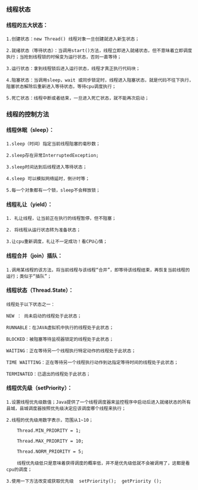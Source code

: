 ### 线程状态

  #### 线程的五大状态：
  
    1.创建状态：new Thread() 线程对象一旦创建就进入新生状态；
    
    2.就绪状态（等待状态）：当调用start()方法，线程立即进入就绪状态，但不意味着立即调度执行；当抢到线程锁的时候变为运行状态，否则一直等待；
    
    3.运行状态：拿到线程锁后进入运行状态，线程才真正执行代码块；
    
    4.阻塞状态：当调用sleep，wait 或同步锁定时，线程进入阻塞状态，就是代码不往下执行，阻塞状态解除后重新进入等待状态，等待cpu调度执行；
    
    5.死亡状态：线程中断或者结束，一旦进入死亡状态，就不能再次启动；

### 线程的控制方法

  #### 线程休眠（sleep）：
    
    1.sleep（时间）指定当前线程阻塞的毫秒数；
    
    2.sleep存在异常InterruptedException;
    
    3.sleep时间达到后线程进入等待状态；
    
    4.sleep 可以模拟网络延时，倒计时等；
    
    5.每一个对象都有一个锁，sleep不会释放锁；
    
  #### 线程礼让（yield）：
  
    1. 礼让线程，让当前正在执行的线程暂停，但不阻塞；
    
    2. 将线程从运行状态转为准备状态；
    
    3.让cpu重新调度，礼让不一定成功！看CPU心情；
    
  #### 线程合并（join）插队：
  
    1.调用某线程的该方法，将当前线程与该线程“合并”，即等待该线程结束，再恢复当前线程的运行；类似于“插队”；
    
  #### 线程状态（Thread.State）：
  
    线程处于以下状态之一：
    
    NEW ： 尚未启动的线程处于此状态；
    
    RUNNABLE：在JAVA虚拟机中执行的线程处于此状态；
    
    BLOCKED：被阻塞等待监视器锁定的线程处于此状态；
    
    WAITING：正在等待另一个线程执行特定动作的线程处于此状态；
    
    TIME WAITTING：正在等待另一个线程执行动作到达指定等待时间的线程处于此状态；
    
    TERMINATED：已退出的线程处于此状态；
    
  #### 线程优先级（setPriority）：
  
    1.设置线程优先级数值；Java提供了一个线程调度器来监控程序中启动后进入就绪状态的所有县城，县城调度器按照优先级决定应该调度哪个线程来执行；
    
    2.线程的优先级用数字表示，范围从1~10；
        
        Thread.MIN_PRIORITY = 1;
        
        Thread.MAX_PRIORITY = 10;
        
        Thread.NORM_PRIORITY = 5;
        
        线程优先级低只是意味着获得调度的概率低，并不是优先级低就不会被调用了，这都是看cpu的调度；
        
    3.使用一下方法改变或获取优先级  setPriority();  getPriority ();   
  
